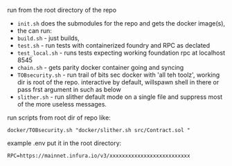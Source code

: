 run from the root directory of the repo 


 - ``init.sh`` does the submodules for the repo and gets the docker image(s), 
 - the can run:
 - ``build.sh`` - just builds, 
 - ``test.sh`` - run tests with containerized foundry and RPC as declated
 - ``test_local.sh`` - runs tests expecting working foundation rpc at localhost 8545
 - ``chain.sh`` - gets parity docker container going and syncing
 - ``TOBsecurity.sh`` - run trail of bits sec docker with 'all teh toolz', working dir is root of the repo. interactive by default, willspawn shell in there or pass frst argument in such as below
 - ``slither.sh`` - run slither default mode on a single file and suppress most of the more useless messages.



run scripts from root dir of repo like:
```
docker/TOBsecurity.sh "docker/slither.sh src/Contract.sol "
```



example .env put it in the root directory:
```
RPC=https://mainnet.infura.io/v3/xxxxxxxxxxxxxxxxxxxxxxxxxx
```
